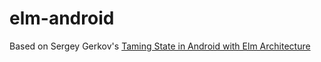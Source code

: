 # elm-android
Based on Sergey Gerkov's [Taming State in Android with Elm Architecture](https://proandroiddev.com/taming-state-in-android-with-elm-architecture-and-kotlin-part-1-566caae0f706)
